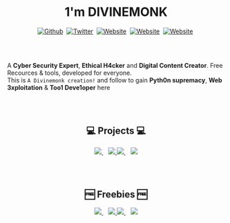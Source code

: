 <p>
<h1 align='center'>1'm <b>DIVINEMONK</b></h1>
</p>


<p align="center">
<a href="https://github.com/Divinemonk"><img src="https://img.shields.io/badge/Github-000000?style=for-the-badge&logo=github&logoColor=white" alt="Github" /></a>&nbsp;
<a href="https://twitter.com/HrDivinemonk"><img src="https://img.shields.io/badge/Twitter-1DA1F2?style=for-the-badge&logo=twitter&logoColor=white" alt="Twitter" /></a>&nbsp;
<a href="https://www.instagram.com/cyber.h4k3r/"><img src="https://img.shields.io/badge/Instagram-f72d74?style=for-the-badge&logo=instagram&logoColor=white" alt="Website" /></a>&nbsp;
<a href="https://www.youtube.com/channel/UC9bc2CtaQbYWw4yQ6zwRoXg"><img src="https://img.shields.io/badge/Youtube-ff0000?style=for-the-badge&logo=youtube&logoColor=white" alt="Website" /></a>&nbsp;
<a href="https://divinemonk.github.io"><img src="https://img.shields.io/badge/Website-121211?style=for-the-badge&logo=Windows Terminal&logoColor=white" alt="Website" /></a>&nbsp;
</p>

<br><br>

A **Cyber Security Expert**, **Ethical H4cker** and **Digital Content Creator**. Free Recources & tools, developed for everyone.  
This is `A Divinemonk creation!` and follow to gain **Pyth0n supremacy**, **Web 3xploitation** & **Too1 Deve1oper** here


<br><br>
<h2 align='center'>💻 Projects 💻</h2>

<p align="center">
  <a href="https://github.com/Divinemonk/filmora_crack">
    <img align="" src="https://github-readme-stats.vercel.app/api/pin/?username=Divinemonk&repo=filmora_crack&theme=dark" />
  </a>&nbsp;&nbsp;
  <a href="https://github.com/Divinemonk/softwaracks">
    <img align="" src="https://github-readme-stats.vercel.app/api/pin/?username=Divinemonk&repo=softwaracks&theme=dark" />
  </a>
  <a href="https://github.com/Divinemonk/win10pro">
    <img align="" src="https://github-readme-stats.vercel.app/api/pin/?username=Divinemonk&repo=win10pro&theme=dark" />
  </a>&nbsp;&nbsp;
  <a href="https://github.com/Divinemonk/msoffice365">
    <img align="" src="https://github-readme-stats.vercel.app/api/pin/?username=Divinemonk&repo=msoffice365&theme=dark" />
  </a>
</p>


<br><br>
<h2 align='center'>🆓 Freebies 🆓</h2>  

<p align="center">
  <a href="https://github.com/Divinemonk/filmora_crack">
    <img align="" src="https://github-readme-stats.vercel.app/api/pin/?username=Divinemonk&repo=filmora_crack&theme=dark" />
  </a>&nbsp;&nbsp;
  <a href="https://github.com/Divinemonk/softwaracks">
    <img align="" src="https://github-readme-stats.vercel.app/api/pin/?username=Divinemonk&repo=softwaracks&theme=dark" />
  </a>
  <a href="https://github.com/Divinemonk/win10pro">
    <img align="" src="https://github-readme-stats.vercel.app/api/pin/?username=Divinemonk&repo=win10pro&theme=dark" />
  </a>&nbsp;&nbsp;
  <a href="https://github.com/Divinemonk/msoffice365">
    <img align="" src="https://github-readme-stats.vercel.app/api/pin/?username=Divinemonk&repo=msoffice365&theme=dark" />
  </a>
</p>
